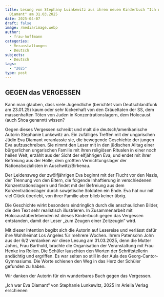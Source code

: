 ```yaml
---
title: Lesung von Stephany Luinkewitz aus ihrem neuen Kinderbuch "Ich war Eva
  Diamant" am 31.03.2025
date: 2025-04-07
draft: false
image: /media/image.webp
author:
  - frau-hoffmann
categories:
  - Veranstaltungen
  - Deutsch
subjects:
  - Deutsch
tags:
  - "2025"
type: post
---
```

## GEGEN das  VERGESSEN

Kann man glauben, dass viele Jugendliche (berichtet vom Deutschlandfunk am 23.01.25) kaum oder sehr lückenhaft von den Gräueltaten der SS, dem massenhaften Töten von Juden in Konzentrationslagern, dem Holocaust (auch Shoa genannt) wissen? 

Gegen dieses Vergessen schreibt und malt die deutsch/amerikanische Autorin Stephanie Lunkewitz an. Ein zufälliges Treffen mit der ungarischen Jüdin Eva Diamant veranlasste sie, die bewegende Geschichte der jungen Eva aufzuschreiben. Sie nimmt den Leser mit in den jüdischen Alltag  einer bürgerlichen ungarischen Familie mit ihren religiösen Ritualen in einer noch heilen Welt, erzählt aus der Sicht der elfjährigen Eva, und endet mit ihrer Befreiung aus der Hölle, dem größten Vernichtungslager der Nationalsozialisten in Auschwitz/Birkenau.

Der Leidensweg der zwölfjährigen Eva beginnt mit der Flucht vor den Nazis, der Trennung von den Eltern, die folgende Inhaftierung in verschiedenen Konzentrationslagern und findet mit der Befreiung aus dem Konzentrationslager durch sowjetische Soldaten ein Ende. Eva hat nur mit viel Glück überlebt, von ihrer Familie aber blieb keiner übrig. 

Die Geschichte wirkt besonders eindringlich durch die anschaulichen Bilder, die den Text sehr realistisch illustrieren. In Zusammenarbeit mit Holocaustüberlebenden ist dieses Kinderbuch gegen das Vergessen entstanden, damit der Leser „zum Zeugen einer Zeitzeugin“ wird. 

Mit dieser Intention begibt sich die Autorin auf Lesereise und verlässt dafür ihre Wahlheimat Los Angeles für mehrere Wochen. Ihrem Patensohn John aus der 6/2 verdanken wir diese Lesung am 31.03.2025, denn die Mutter Johns, Frau Barthold, brachte die Organisation der Veranstaltung mit Frau Henke ins Rollen. Die Schüler lauschten den Worten der Schriftstellerin andächtig und ergriffen. Es war selten so still in der Aula des Georg-Cantor-Gymnasiums. Die Worte schienen den Weg in das Herz der Schüler gefunden zu haben. 

Wir danken der Autorin für ein wunderbares Buch gegen das Vergessen.

„Ich war Eva Diamant“ von Stephanie Lunkewitz, 2025 im Ariella Verlag erschienen




